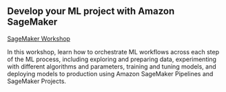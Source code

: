 ## Develop your ML project with Amazon SageMaker

[SageMaker Workshop](https://catalog.us-east-1.prod.workshops.aws/workshops/7acdc7d8-0ac0-44de-bd9b-e3407147a59c/en-US)

In this workshop, learn how to orchestrate ML workflows across each step of the ML process, including exploring and preparing data, experimenting with different algorithms and parameters, training and tuning models, and deploying models to production using Amazon SageMaker Pipelines and SageMaker Projects.

